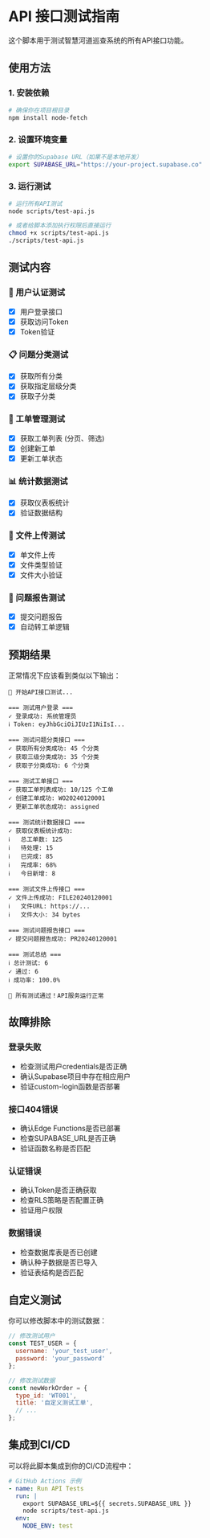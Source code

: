 # API 接口测试指南

这个脚本用于测试智慧河道巡查系统的所有API接口功能。

## 使用方法

### 1. 安装依赖
```bash
# 确保你在项目根目录
npm install node-fetch
```

### 2. 设置环境变量
```bash
# 设置你的Supabase URL（如果不是本地开发）
export SUPABASE_URL="https://your-project.supabase.co"
```

### 3. 运行测试
```bash
# 运行所有API测试
node scripts/test-api.js

# 或者给脚本添加执行权限后直接运行
chmod +x scripts/test-api.js
./scripts/test-api.js
```

## 测试内容

### 🔐 用户认证测试
- [x] 用户登录接口
- [x] 获取访问Token
- [x] Token验证

### 📋 问题分类测试  
- [x] 获取所有分类
- [x] 获取指定层级分类
- [x] 获取子分类

### 🎫 工单管理测试
- [x] 获取工单列表 (分页、筛选)
- [x] 创建新工单
- [x] 更新工单状态

### 📊 统计数据测试
- [x] 获取仪表板统计
- [x] 验证数据结构

### 📁 文件上传测试
- [x] 单文件上传
- [x] 文件类型验证
- [x] 文件大小验证

### 📝 问题报告测试
- [x] 提交问题报告
- [x] 自动转工单逻辑

## 预期结果

正常情况下应该看到类似以下输出：

```
🚀 开始API接口测试...

=== 测试用户登录 ===
✓ 登录成功: 系统管理员
ℹ Token: eyJhbGciOiJIUzI1NiIsI...

=== 测试问题分类接口 ===
✓ 获取所有分类成功: 45 个分类
✓ 获取三级分类成功: 35 个分类
✓ 获取子分类成功: 6 个分类

=== 测试工单接口 ===
✓ 获取工单列表成功: 10/125 个工单
✓ 创建工单成功: WO20240120001
✓ 更新工单状态成功: assigned

=== 测试统计数据接口 ===
✓ 获取仪表板统计成功:
ℹ   总工单数: 125
ℹ   待处理: 15
ℹ   已完成: 85
ℹ   完成率: 68%
ℹ   今日新增: 8

=== 测试文件上传接口 ===  
✓ 文件上传成功: FILE20240120001
ℹ   文件URL: https://...
ℹ   文件大小: 34 bytes

=== 测试问题报告接口 ===
✓ 提交问题报告成功: PR20240120001

=== 测试总结 ===
ℹ 总计测试: 6
✓ 通过: 6
ℹ 成功率: 100.0%

🎉 所有测试通过！API服务运行正常
```

## 故障排除

### 登录失败
- 检查测试用户credentials是否正确
- 确认Supabase项目中存在相应用户
- 验证custom-login函数是否部署

### 接口404错误
- 确认Edge Functions是否已部署
- 检查SUPABASE_URL是否正确
- 验证函数名称是否匹配

### 认证错误
- 确认Token是否正确获取
- 检查RLS策略是否配置正确
- 验证用户权限

### 数据错误
- 检查数据库表是否已创建
- 确认种子数据是否已导入
- 验证表结构是否匹配

## 自定义测试

你可以修改脚本中的测试数据：

```javascript
// 修改测试用户
const TEST_USER = {
  username: 'your_test_user',
  password: 'your_password'
};

// 修改测试数据
const newWorkOrder = {
  type_id: 'WT001', 
  title: '自定义测试工单',
  // ...
};
```

## 集成到CI/CD

可以将此脚本集成到你的CI/CD流程中：

```yaml
# GitHub Actions 示例
- name: Run API Tests
  run: |
    export SUPABASE_URL=${{ secrets.SUPABASE_URL }}
    node scripts/test-api.js
  env:
    NODE_ENV: test
```